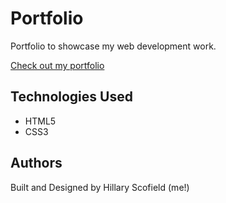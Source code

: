 # Portfolio
Portfolio to showcase my web development work. 

[Check out my portfolio](https://hillary-joyce.github.io/personal-portfolio/)

## Technologies Used
* HTML5
* CSS3

## Authors
Built and Designed by Hillary Scofield (me!)
